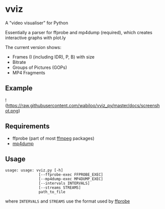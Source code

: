 # vviz
A "video visualiser" for Python

Essentially a parser for ffprobe and mp4dump (required), which creates interactive graphs with plot.ly

The current version shows:
- Frames (I (including IDR), P, B) with size
- Bitrate
- Groups of Pictures (GOPs)
- MP4 Fragments 

## Example

!(https://raw.githubusercontent.com/wabiloo/vviz_py/master/docs/screenshot.png)

## Requirements
- ffprobe (part of most [ffmpeg](https://www.ffmpeg.org/download.html) packages)
- [mp4dump](https://www.bento4.com/documentation/mp4dump/)

## Usage

```
usage: usage: vviz.py [-h] 
               [--ffprobe-exec FFPROBE_EXEC]
               [--mp4dump-exec MP4DUMP_EXEC] 
               [--intervals INTERVALS]
               [--streams STREAMS]
               path_to_file
```
where `INTERVALS` and `STREAMS` use the format used by [ffprobe](https://ffmpeg.org/ffprobe.html)

